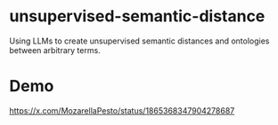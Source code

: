 # unsupervised-semantic-distance
Using LLMs to create unsupervised semantic distances and ontologies between arbitrary terms.

# Demo
https://x.com/MozarellaPesto/status/1865368347904278687
